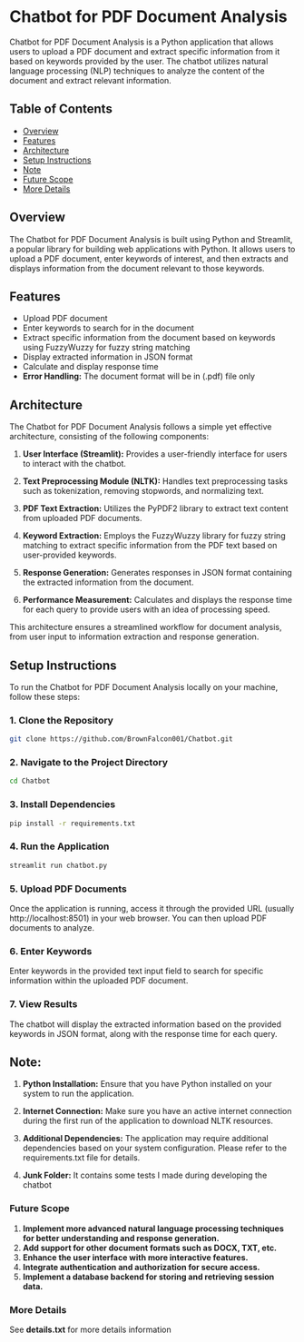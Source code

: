 # Chatbot for PDF Document Analysis

Chatbot for PDF Document Analysis is a Python application that allows users to upload a PDF document and extract specific information from it based on keywords provided by the user. The chatbot utilizes natural language processing (NLP) techniques to analyze the content of the document and extract relevant information.

## Table of Contents

- [Overview](#overview)
- [Features](#features)
- [Architecture](#architecture)
- [Setup Instructions](#setup-instructions)
- [Note](#note)
- [Future Scope](#future-scope)
- [More Details](#more-details)


## Overview

The Chatbot for PDF Document Analysis is built using Python and Streamlit, a popular library for building web applications with Python. It allows users to upload a PDF document, enter keywords of interest, and then extracts and displays information from the document relevant to those keywords.

## Features

- Upload PDF document
- Enter keywords to search for in the document
- Extract specific information from the document based on keywords using FuzzyWuzzy for fuzzy string matching
- Display extracted information in JSON format
- Calculate and display response time
- **Error Handling:** The document format will be in (.pdf) file only

## Architecture

The Chatbot for PDF Document Analysis follows a simple yet effective architecture, consisting of the following components:

1. **User Interface (Streamlit):** Provides a user-friendly interface for users to interact with the chatbot.
   
2. **Text Preprocessing Module (NLTK):** Handles text preprocessing tasks such as tokenization, removing stopwords, and normalizing text.

3. **PDF Text Extraction:** Utilizes the PyPDF2 library to extract text content from uploaded PDF documents.

4. **Keyword Extraction:** Employs the FuzzyWuzzy library for fuzzy string matching to extract specific information from the PDF text based on user-provided keywords.

5. **Response Generation:** Generates responses in JSON format containing the extracted information from the document.

6. **Performance Measurement:** Calculates and displays the response time for each query to provide users with an idea of processing speed.

This architecture ensures a streamlined workflow for document analysis, from user input to information extraction and response generation.


## Setup Instructions

To run the Chatbot for PDF Document Analysis locally on your machine, follow these steps:

### 1. Clone the Repository

```bash
git clone https://github.com/BrownFalcon001/Chatbot.git
```

### 2. Navigate to the Project Directory

```bash
cd Chatbot
```

### 3. Install Dependencies

```bash
pip install -r requirements.txt
```
### 4. Run the Application

```bash
streamlit run chatbot.py
```
### 5. Upload PDF Documents

Once the application is running, access it through the provided URL (usually http://localhost:8501) in your web browser. You can then upload PDF documents to analyze.

### 6. Enter Keywords

Enter keywords in the provided text input field to search for specific information within the uploaded PDF document.

### 7. View Results

The chatbot will display the extracted information based on the provided keywords in JSON format, along with the response time for each query.


## Note:

1. **Python Installation:** Ensure that you have Python installed on your system to run the application.

2. **Internet Connection:** Make sure you have an active internet connection during the first run of the application to download NLTK resources.

3. **Additional Dependencies:** The application may require additional dependencies based on your system configuration. Please refer to the requirements.txt file for details.

4. **Junk Folder:** It contains some tests I made during developing the chatbot


### Future Scope

1. **Implement more advanced natural language processing techniques for better understanding and response generation.**
2. **Add support for other document formats such as DOCX, TXT, etc.**
3. **Enhance the user interface with more interactive features.**
4. **Integrate authentication and authorization for secure access.**
5. **Implement a database backend for storing and retrieving session data.**



### More Details

See **details.txt** for more details information



